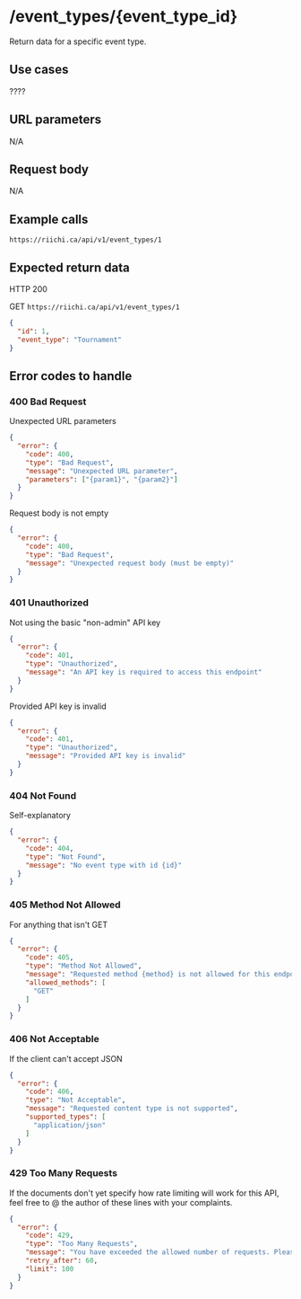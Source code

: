# /event_types/{event_type_id}
Return data for a specific event type.

## Use cases
????

## URL parameters
N/A

## Request body
N/A

## Example calls
`https://riichi.ca/api/v1/event_types/1`

## Expected return data
HTTP 200

GET `https://riichi.ca/api/v1/event_types/1`
```json
{
  "id": 1,
  "event_type": "Tournament"
}
```

## Error codes to handle

### 400 Bad Request
Unexpected URL parameters
```json
{
  "error": {
    "code": 400,
    "type": "Bad Request",
    "message": "Unexpected URL parameter",
    "parameters": ["{param1}", "{param2}"]
  }
}
```

Request body is not empty
```json
{
  "error": {
    "code": 400,
    "type": "Bad Request",
    "message": "Unexpected request body (must be empty)"
  }
}
```

### 401 Unauthorized
Not using the basic "non-admin" API key
```json
{
  "error": {
    "code": 401,
    "type": "Unauthorized",
    "message": "An API key is required to access this endpoint"
  }
}
```

Provided API key is invalid
```json
{
  "error": {
    "code": 401,
    "type": "Unauthorized",
    "message": "Provided API key is invalid"
  }
}
```

### 404 Not Found
Self-explanatory
```json
{
  "error": {
    "code": 404,
    "type": "Not Found",
    "message": "No event type with id {id}"
  }
}
```

### 405 Method Not Allowed
For anything that isn't GET
```json
{
  "error": {
    "code": 405,
    "type": "Method Not Allowed",
    "message": "Requested method {method} is not allowed for this endpoint.",
    "allowed_methods": [
      "GET"
    ]
  }
}
```

### 406 Not Acceptable
If the client can't accept JSON
```json
{
  "error": {
    "code": 406,
    "type": "Not Acceptable",
	"message": "Requested content type is not supported",
    "supported_types": [
      "application/json"
    ]
  }
}
```

### 429 Too Many Requests
If the documents don't yet specify how rate limiting will work for this API,
feel free to @ the author of these lines with your complaints.
```json
{
  "error": {
    "code": 429,
    "type": "Too Many Requests",
    "message": "You have exceeded the allowed number of requests. Please try again later.",
    "retry_after": 60,
    "limit": 100
  }
}
```